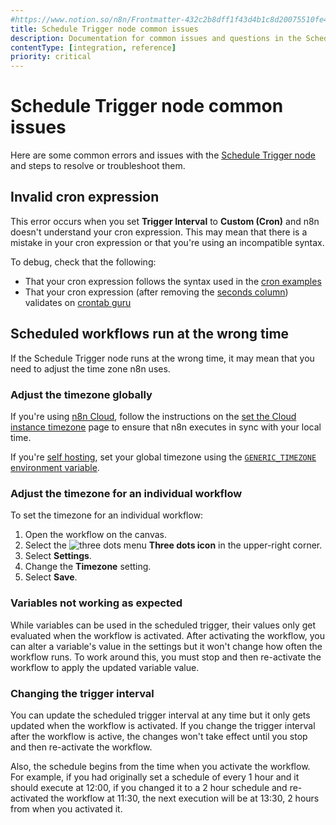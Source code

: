 ```yaml
---
#https://www.notion.so/n8n/Frontmatter-432c2b8dff1f43d4b1c8d20075510fe4
title: Schedule Trigger node common issues 
description: Documentation for common issues and questions in the Schedule Trigger node in n8n, a workflow automation platform. Includes details of the issue and suggested solutions.
contentType: [integration, reference]
priority: critical
---
```


# Schedule Trigger node common issues

Here are some common errors and issues with the [Schedule Trigger node](/integrations/builtin/core-nodes/n8n-nodes-base.scheduletrigger/index.md) and steps to resolve or troubleshoot them.

## Invalid cron expression

This error occurs when you set **Trigger Interval** to **Custom (Cron)** and n8n doesn't understand your cron expression. This may mean that there is a mistake in your cron expression or that you're using an incompatible syntax.

To debug, check that the following:

<!-- vale off -->
* That your cron expression follows the syntax used in the [cron examples](/integrations/builtin/core-nodes/n8n-nodes-base.scheduletrigger/index.md#custom-cron-interval)
* That your cron expression (after removing the [seconds column](/integrations/builtin/core-nodes/n8n-nodes-base.scheduletrigger/index.md#why-there-are-six-asterisks-in-the-cron-expression)) validates on [crontab guru](https://crontab.guru/)
<!-- vale off -->

## Scheduled workflows run at the wrong time

If the Schedule Trigger node runs at the wrong time, it may mean that you need to adjust the time zone n8n uses.

### Adjust the timezone globally

If you're using [n8n Cloud](/manage-cloud/overview.md), follow the instructions on the [set the Cloud instance timezone](/manage-cloud/set-cloud-timezone.md) page to ensure that n8n executes in sync with your local time.

If you're [self hosting](/hosting/index.md), set your global timezone using the [`GENERIC_TIMEZONE` environment variable](/hosting/configuration/environment-variables/timezone-localization.md).

### Adjust the timezone for an individual workflow

To set the timezone for an individual workflow:

1. Open the workflow on the canvas.
1. Select the <span class="inline-image">![three dots menu](/_images/common-icons/three-dots-horizontal.png)</span> **Three dots icon** in the upper-right corner.
1. Select **Settings**.
1. Change the **Timezone** setting.
1. Select **Save**.

### Variables not working as expected

While variables can be used in the scheduled trigger, their values only get evaluated when the workflow is activated. After activating the workflow, you can alter a variable's value in the settings but it won't change how often the workflow runs. To work around this, you must stop and then re-activate the workflow to apply the updated variable value.

### Changing the trigger interval

You can update the scheduled trigger interval at any time but it only gets updated when the workflow is activated. If you change the trigger interval after the workflow is active, the changes won't take effect until you stop and then re-activate the workflow.

Also, the schedule begins from the time when you activate the workflow. For example, if you had originally set a schedule of every 1 hour and it should execute at 12:00, if you changed it to a 2 hour schedule and re-activated the workflow at 11:30, the next execution will be at 13:30, 2 hours from when you activated it.
